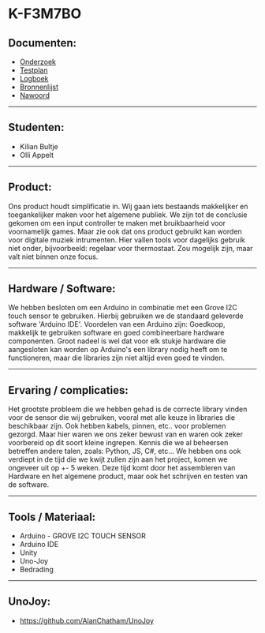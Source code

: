 # K-F3M7BO
## Documenten:
* <a href="/Documents/Onderzoek.pdf">Onderzoek</a>
* <a href="/Documents/Testplan.pdf">Testplan</a>
* <a href="/Documents/Logboek.pdf">Logboek</a>
* <a href="/Documents/Bronnenlijst.pdf">Bronnenlijst</a>
* <a href="/Documents/Nawoord.pdf">Nawoord</a>
___________________________________________________________________________________________
## Studenten:
* Kilian Bultje 
* Olli Appelt
___________________________________________________________________________________________
## Product:
Ons product houdt simplificatie in. Wij gaan iets bestaands makkelijker en toegankelijker maken voor het algemene publiek. We zijn tot de conclusie gekomen om een input controller te maken met bruikbaarheid voor voornamelijk games. Maar zie ook dat ons product gebruikt kan worden voor digitale muziek intrumenten. Hier vallen tools voor dagelijks gebruik niet onder, bijvoorbeeld: regelaar voor thermostaat. Zou mogelijk zijn, maar valt niet binnen onze focus. 
___________________________________________________________________________________________
## Hardware / Software:
We hebben besloten om een Arduino in combinatie met een Grove I2C touch sensor te gebruiken. Hierbij gebruiken we de standaard geleverde software 'Arduino IDE'. Voordelen van een Arduino zijn: Goedkoop, makkelijk te gebruiken software en goed combineerbare hardware componenten. Groot nadeel is wel dat voor elk stukje hardware die aangesloten kan worden op Arduino's een library nodig heeft om te functioneren, maar die libraries zijn niet altijd even goed te vinden. 
___________________________________________________________________________________________
## Ervaring / complicaties:
Het grootste probleem die we hebben gehad is de correcte library vinden voor de sensor die wij gebruiken, vooral met alle keuze in libraries die beschikbaar zijn. Ook hebben kabels, pinnen, etc.. voor problemen gezorgd. Maar hier waren we ons zeker bewust van en waren ook zeker voorbereid op dit soort kleine ingrepen. Kennis die we al beheersen betreffen andere talen, zoals: Python, JS, C#, etc... We hebben ons ook verdiept in de tijd die we kwijt zullen zijn aan het project, komen we ongeveer uit op +- 5 weken. Deze tijd komt door het assembleren van Hardware en het algemene product, maar ook het schrijven en testen van de software.
___________________________________________________________________________________________
## Tools / Materiaal:
* Arduino - GROVE I2C TOUCH SENSOR
* Arduino IDE
* Unity
* Uno-Joy
* Bedrading
___________________________________________________________________________________________
## UnoJoy:
* https://github.com/AlanChatham/UnoJoy
